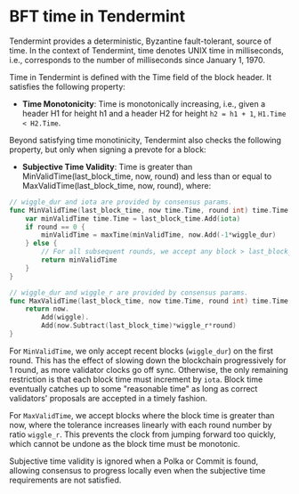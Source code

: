 # BFT time in Tendermint 

Tendermint provides a deterministic, Byzantine fault-tolerant, source of time.
In the context of Tendermint, time denotes UNIX time in milliseconds, i.e.,
corresponds to the number of milliseconds since January 1, 1970.

Time in Tendermint is defined with the Time field of the block header. 
It satisfies the following property:

- **Time Monotonicity**: Time is monotonically increasing, i.e., given 
a header H1 for height h1 and a header H2 for height `h2 = h1 + 1`, `H1.Time < H2.Time`.

Beyond satisfying time monotinicity, Tendermint also checks the following
property, but only when signing a prevote for a block:

- **Subjective Time Validity**: Time is greater than MinValidTime(last_block_time,
  now, round) and less than or equal to MaxValidTime(last_block_time, now, round), where:

```go
// wiggle_dur and iota are provided by consensus params.
func MinValidTime(last_block_time, now time.Time, round int) time.Time {
	var minValidTime time.Time = last_block_time.Add(iota)
	if round == 0 {
		minValidTime = maxTime(minValidTime, now.Add(-1*wiggle_dur)
	} else {
		// For all subsequent rounds, we accept any block > last_block_time+iota.
		return minValidTime
	}
}

// wiggle_dur and wiggle_r are provided by consensus params.
func MaxValidTime(last_block_time, now time.Time, round int) time.Time {
	return now.
		Add(wiggle).
		Add(now.Subtract(last_block_time)*wiggle_r*round)
}
```

For `MinValidTime`, we only accept recent blocks (`wiggle_dur`) on the first
round.  This has the effect of slowing down the blockchain progressively for 1
round, as more validator clocks go off sync.  Otherwise, the only remaining
restriction is that each block time must increment by `iota`.  Block time
eventually catches up to some "reasonable time" as long as correct validators'
proposals are accepted in a timely fashion.

For `MaxValidTime`, we accept blocks where the block time is greater than now, where
the tolerance increases linearly with each round number by ratio `wiggle_r`.
This prevents the clock from jumping forward too quickly, which cannot be undone
as the block time must be monotonic.

Subjective time validity is ignored when a Polka or Commit is found, allowing
consensus to progress locally even when the subjective time requirements are not satisfied.
